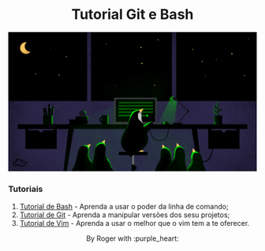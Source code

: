 <h1 align="center">Tutorial Git e Bash</h1>

<p align="center">
  <img src=".github/linux_terminal.png"/>
</p>

### Tutoriais

1. [Tutorial de Bash](bash/README.md) - Aprenda a usar o poder da linha de comando;
2. [Tutorial de Git](git/README.md) - Aprenda a manipular versões dos sesu projetos;
3. [Tutorial de Vim](vim/README.md) - Aprenda a usar o melhor que o vim tem a te oferecer.

<p align="center">
  By Roger with :purple_heart:
</p>
